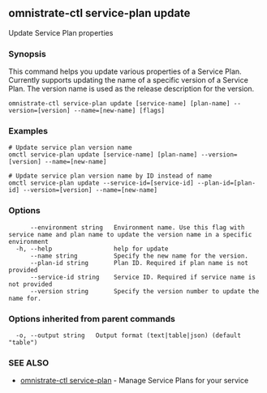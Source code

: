 ## omnistrate-ctl service-plan update

Update Service Plan properties

### Synopsis

This command helps you update various properties of a Service Plan.
Currently supports updating the name of a specific version of a Service Plan.
The version name is used as the release description for the version.

```
omnistrate-ctl service-plan update [service-name] [plan-name] --version=[version] --name=[new-name] [flags]
```

### Examples

```
# Update service plan version name
omctl service-plan update [service-name] [plan-name] --version=[version] --name=[new-name]

# Update service plan version name by ID instead of name
omctl service-plan update --service-id=[service-id] --plan-id=[plan-id] --version=[version] --name=[new-name]
```

### Options

```
      --environment string   Environment name. Use this flag with service name and plan name to update the version name in a specific environment
  -h, --help                 help for update
      --name string          Specify the new name for the version.
      --plan-id string       Plan ID. Required if plan name is not provided
      --service-id string    Service ID. Required if service name is not provided
      --version string       Specify the version number to update the name for.
```

### Options inherited from parent commands

```
  -o, --output string   Output format (text|table|json) (default "table")
```

### SEE ALSO

- [omnistrate-ctl service-plan](omnistrate-ctl_service-plan.md) - Manage Service Plans for your service
